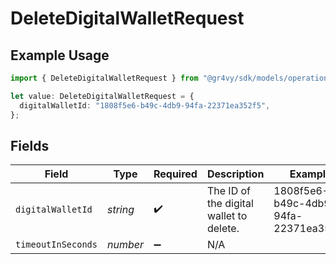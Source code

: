 # DeleteDigitalWalletRequest

## Example Usage

```typescript
import { DeleteDigitalWalletRequest } from "@gr4vy/sdk/models/operations";

let value: DeleteDigitalWalletRequest = {
  digitalWalletId: "1808f5e6-b49c-4db9-94fa-22371ea352f5",
};
```

## Fields

| Field                                   | Type                                    | Required                                | Description                             | Example                                 |
| --------------------------------------- | --------------------------------------- | --------------------------------------- | --------------------------------------- | --------------------------------------- |
| `digitalWalletId`                       | *string*                                | :heavy_check_mark:                      | The ID of the digital wallet to delete. | 1808f5e6-b49c-4db9-94fa-22371ea352f5    |
| `timeoutInSeconds`                      | *number*                                | :heavy_minus_sign:                      | N/A                                     |                                         |